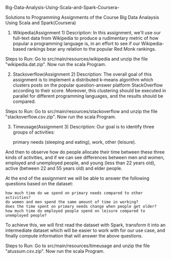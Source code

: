 Big-Data-Analysis-Using-Scala-and-Spark-Coursera-

Solutions to Programming Assignments of the Course Big Data Analaysis Using Scala and Spark(Coursera)

1. Wikipedia(Assignment 1) Description:
In this assignment, we'll use our full-text data from Wikipedia to produce a rudimentary metric of how popular a programming language is, in an effort to see if our Wikipedia-based rankings bear any relation to the popular Red Monk rankings.

Steps to Run:
Go to src/main/resources/wikipedia and unzip the file "wikipedia.dat.zip".
Now run the scala Program.

2. Stackoverflow(Assignment 2) Description:
The overall goal of this assignment is to implement a distributed k-means algorithm which clusters posts on the popular question-answer platform StackOverflow according to their score. Moreover, this clustering should be executed in parallel for different programming languages, and the results should be compared.

Steps to Run:
Go to src/main/resources/stackoverflow and unzip the file "stackoverflow.csv.zip".
Now run the scala Program.

3. Timeusage(Assignment 3) Description:
Our goal is to identify three groups of activities:
    
    primary needs (sleeping and eating),
    work,
    other (leisure).

And then to observe how do people allocate their time between these three kinds of activities, and if we can see differences between men and women, employed and unemployed people, and young (less than 22 years old), active (between 22 and 55 years old) and elder people.

At the end of the assignment we will be able to answer the following questions based on the dataset:
    
    how much time do we spend on primary needs compared to other activities?
    do women and men spend the same amount of time in working?
    does the time spent on primary needs change when people get older?
    how much time do employed people spend on leisure compared to unemployed people?

To achieve this, we will first read the dataset with Spark, transform it into an intermediate dataset which will be easier to work with for our use case, and finally compute information that will answer the above questions.

Steps to Run:
Go to src/main/resources/timeusage and unzip the file "atussum.csv.zip".
Now run the scala Program.
